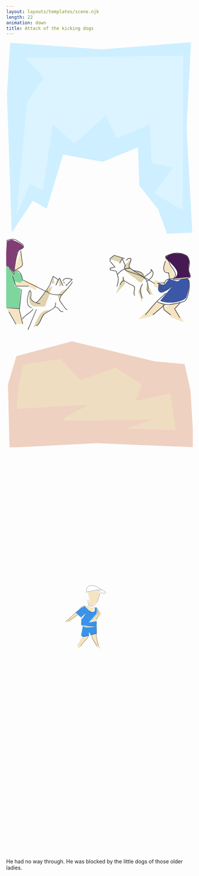 ```yaml
---
layout: layouts/templates/scene.njk
length: 22
animation: down
title: Attack of the kicking dogs
---
```


<svg viewBox="0 0 590 1280" xmlns="http://www.w3.org/2000/svg" xml:space="preserve" style="fill-rule:evenodd;clip-rule:evenodd;stroke-linejoin:round;stroke-miterlimit:10">
<g transform="matrix(.99928 0 0 .99963 .835 2.843)"><path style="fill:none" d="M-.836-2.844h590.427v1280.48H-.836z"/><clipPath id="a"><path d="M-.836-2.844h590.427v1280.48H-.836z"/></clipPath><g clip-path="url(#a)"><path d="m5.408 1013.07 26.751-120.149 175.801-63.119 262.437 85.496 93.793 10.915 18.718 112.877 10.5 239.98-305.996-17-277 19-5.004-268Z" style="fill:#efd1c2" transform="matrix(1.00072 0 0 .74441 -.836 325.058)"/><path d="m12.475 3.494-10.004 193 14.784 524.36 67.159-121.03 43.468 30.49 52.055-204.923 125.312 27.823 111.644-55.094 3.765 144.207 59.809 90.163 28.008 92.004 79.996-4-17.996-397 13.996-322-282 27-289.996-25Z" style="fill:#ceefff" transform="matrix(1.00072 0 0 .8361 -.836 -2.599)"/><path d="M59.945 50.782s67.367 64.07 56.004 70c-11.364 5.93-50 74-50 74L31.857 548.784l43.044-100.459 41.486 20.779 30.724-208.737 69.189 61.131 98.656-88.849 33.902 72.969 106.231-45.524 4.332 122.477 67.528 14.211-60.004 81 91 53 1.996-487.004-499.996 7.004Z" style="fill:#dbf4ff" transform="matrix(1.00072 0 0 1.00037 -.836 -2.844)"/><path d="M52.314 931.844S23.757 1133.38 39.151 1131.12c15.394-2.25 223.735-24.8 216.331-14.48-7.404 10.32-100.36 63.53-67.034 66.13 33.325 2.6 277.693-4.56 277.693-4.56l-89.292 41.7 158.513 4.9-15.649-164.11s-121.962 42.47-112.765 30.22c9.197-12.25 22.134-69.43 22.134-69.43L346.8 945.26l-112.266 57.57-61.564-96.756-120.656 25.77Z" style="fill:#efddc2" transform="matrix(1.00072 0 0 .70324 -.836 361.089)"/><path d="m148.765 739.169 3.992 23.996h-11l7.008-23.996ZM168.757 745.165l-2 29 12.004-8.996-10.004-20.004ZM192.765 778.169s-32.875 14.722-29.004 27c3.871 12.277 22.004 41 22.004 41s-23.18-34.293-12.004-45 19.004-23 19.004-23ZM145.757 771.165l-18 11-26 38-11.012 1s-18.804-4.086-13.98-34.996c4.824-30.911-21.637 49.015 15 49 36.637-.016 28.25 6.148 36-14 7.75-20.149 17.992-50.004 17.992-50.004ZM134.765 847.169s-17.617-3.266-30.004 17c-12.387 20.265-18 37-18 37s16.066-4.207 23.996-23.004 24.008-30.996 24.008-30.996Z" style="fill:#dfd4ad" transform="matrix(1.00072 0 0 1.00037 -.836 -2.844)"/><path d="m16.765 624.169-15 5-4 79 10.996 3 15.004 18s7.977-60.2 13.996-69c6.02-8.801 18.156-4.157 16-14-2.156-9.844-36.996-22-36.996-22Z" style="fill:#813e75" transform="matrix(1.00072 0 0 1.00037 -.836 -2.844)"/><path d="m48.761 658.169 3 45s-11.508 22.273-21.004 18.996c-9.496-3.278 18.004-63.996 18.004-63.996ZM28.765 755.169l23-4 48 18-7 15-24-13-37.008.996-2.992-16.996ZM1.765 842.169l37.996-2 15 52-25.996-3-27-47Z" style="fill:#f5e4c2" transform="matrix(1.00072 0 0 1.00037 -.836 -2.844)"/><path d="m-.239 706.169 13 11 11 20 4.004-15s24.508 7.894 23.996 27c-.512 19.105-23.004 6.996-23.004 6.996l-1.992 15.004 18.996 8-3.004 62.996-44.992-4.996 1.996-131Z" style="fill:#7dd69e" transform="matrix(1.00072 0 0 1.00037 -.836 -2.844)"/><path d="M84.469 463.656c-.34-.111-.687-.076-1 .282-.298.339-.43.833-.594 1.25-.2.51-.393 1.02-.594 1.531-.2.51-.393 1.021-.593 1.531-.802 2.042-1.606 4.083-2.407 6.125-.204.521-.456 1.029-.625 1.563-.119.378-.095.77-.187 1.156-.19.793-.486 1.58-.844 2.312-1.869 3.817-4.686 7.029-7 10.563-3.098 4.731-6.359 9.349-9.875 13.781-2.304 2.904-4.682 5.891-7.594 8.219-.217.173-.267.47-.093.687a.519.519 0 0 0 .718.094c3.316-2.652 6.004-6.105 8.594-9.438 3.216-4.137 6.222-8.43 9.094-12.812 2.339-3.569 5.171-6.77 7.062-10.625.392-.799.731-1.665.938-2.531.086-.362.042-.74.156-1.094.333-1.033.821-2.021 1.219-3.031.602-1.531 1.179-3.063 1.781-4.594.201-.51.424-1.021.625-1.531s.393-1.021.594-1.532c.109-.278.193-.661.375-.906.182.088.367.232.531.344.423.29.827.585 1.25.875.782.535 1.562 1.058 2.344 1.594l1.187.812c.782.536 1.562 1.059 2.344 1.594.193.132.748.367.75.625.003.285-.23.645-.344.906-.195.448-.398.896-.593 1.344-.782 1.791-1.562 3.553-2.344 5.344l-.75 1.718c-.006.014-.026.136-.063.219-.021.047-.007.068-.031.125-.017.034-.045.06-.062.094-.004.007.005.021 0 .031-.07.18-.161.356-.125.375.287.157.617.213.937.282.016.003.053-.076.094-.157l.031-.062c.018-.043.045-.082.063-.125.187-.378.377-.747.562-1.125.581-1.188 1.169-2.375 1.75-3.563.581-1.188 1.138-2.406 1.719-3.594.29-.593.584-1.187.875-1.781.314-.642.654-1.263.969-1.906.101-.208.179-.417.281-.625.089.209.161.416.25.625l.812 1.906c.253.594.497 1.188.75 1.781.506 1.188 1.026 2.375 1.532 3.563.758 1.782 1.491 3.562 2.25 5.344.114.27.448.396.718.281a.558.558 0 0 0 .282-.719c-1.517-3.563-3.046-7.124-4.563-10.687-.253-.594-.497-1.188-.75-1.782-.252-.592-.543-1.762-1.375-1.656-.694.089-.952 1.111-1.219 1.656l-.812 1.657c-.23-.403-.623-.68-1-.938l-1.188-.812c-1.564-1.07-3.123-2.15-4.687-3.219-.391-.267-.765-.514-1.156-.781-.295-.202-.63-.452-.969-.563ZM110.188 467.281c-3.163-.278-6.233.251-8.188 3.281a6.585 6.585 0 0 0-.781 1.626c-.081.265.047.544.312.624.266.081.545-.046.625-.312.035.059.06.068.094.125-.021-.04-.041-.12-.062-.156-.042-.071.159-.471.187-.531.209-.454.465-.894.781-1.282 1.289-1.581 3.013-2.342 5.032-2.406 2.455-.078 4.922.477 7.281 1.094.735.192 1.461.398 2.187.625.022.006.042.024.063.031-.122.12-.254.223-.375.344-.618.611-1.257 1.232-1.875 1.844-1.894 1.873-3.764 3.749-5.657 5.624-.473.469-.891 1.788-1.437 1.407-2.505-1.748.013 0-1.406 1.406a.53.53 0 1 0 .75.75c3.309-3.284 6.599-6.557 9.906-9.844.407-.405.818-.808 1.219-1.219.088-.09.387-.332.344-.468-.069-.216-.229-.399-.344-.594-.077-.13-.75-.243-.875-.281-.388-.12-.849-.24-1.219-.344a45.877 45.877 0 0 0-3.406-.844c-1.034-.207-2.102-.407-3.156-.5Zm-7.938 5.344c.751 1.452 1.219 5.015 2.312 3.937 1.302-1.282.02-.08-2.312-3.937ZM118.688 473.875c-.278.007-.508.222-.5.5.042.663-.93 1.914-1.282 2.437-1.244 1.852-2.635 3.638-4.031 5.376a266.562 266.562 0 0 1-3.844 4.656c-.569.676-1.143 1.407-1.75 2.031-2.955 3.042-5.866 6.214-8.468 9.563-1.584 2.038-2.939 4.395-3.5 6.937-.178.802-.274 1.62-.157 2.437.203 1.407 1.255 2.298 2.032 3.407 1.548 2.21 2.982 4.508 4.531 6.719 1.375 1.962 2.768 3.961 4.437 5.687.833.861 1.773 1.729 2.938 2.094.28.087.569-.095.656-.375a.518.518 0 0 0-.344-.656c-1.241-.381-2.247-1.496-3.062-2.438-1.587-1.834-3.007-3.812-4.375-5.812-1.383-2.021-2.667-4.104-4.094-6.094-.624-.871-1.523-1.578-1.687-2.688-.196-1.316.242-2.696.718-3.906.847-2.152 2.107-3.97 3.563-5.75 2.396-2.929 5.029-5.632 7.562-8.438 2.213-2.449 4.301-5.035 6.344-7.624 1.337-1.695 2.663-3.421 3.813-5.25.429-.683 1.008-1.504 1-2.344a.473.473 0 0 0-.5-.469ZM87.063 519.688c-.278.009-.478.253-.469.531a.473.473 0 0 0 .5.469c.657-.023 1.295 0 1.937.156 2.671.649 4.229 3.212 5.875 5.187.324.388.603.809.969 1.157.358.339.79.614 1.188.906.416.306.771.712 1.25.906.531.215 1.153.188 1.718.281.527.088 1.036.165 1.563.25a.546.546 0 0 0 .625-.437.516.516 0 0 0-.438-.594c-.527-.085-1.066-.168-1.593-.25-.489-.076-1.01-.066-1.469-.25-.397-.159-.688-.494-1.031-.75-.362-.269-.766-.503-1.094-.812-.842-.793-1.526-1.847-2.25-2.75-2.022-2.522-3.955-4.111-7.281-4Z" style="fill:#4b4b4b;fill-rule:nonzero" transform="matrix(1.74142 0 0 1.71862 1.438 -59.655)"/><path d="M88.75 511.875c-.272-.053-.54.103-.594.375-.517 2.652-.197 5.629-1.75 7.969-.48.724-1.261 1.318-1.937 1.843-1.349 1.049-2.804 1.967-4.25 2.876-2.64 1.658-5.322 3.218-8 4.812-1.799 1.071-3.841 2.081-5.375 3.531-1.047.989-1.816 2.311-2.5 3.563-2.379 4.351-3.988 9.105-6.688 13.281-1.035 1.601-2.278 3.483-4.281 3.875-.288.057-.495.337-.437.625a.524.524 0 0 0 .625.406c2.659-.534 4.309-3.139 5.593-5.312 2.438-4.125 4.015-8.68 6.375-12.844.565-.996 1.195-2.048 2.032-2.844 1.471-1.398 3.428-2.374 5.156-3.406 3.323-1.986 6.716-3.88 9.937-6.031 1.525-1.019 3.209-2.117 4.375-3.563 1.929-2.39 1.57-5.752 2.125-8.593.054-.273-.134-.51-.406-.563ZM53.656 524.75A.492.492 0 0 0 53 525c-5.175 12.133-10.161 24.342-15.125 36.562-.11.272.01.578.281.688.272.11.578-.01.688-.281 4.954-12.218 9.924-24.434 15.094-36.563a.507.507 0 0 0-.282-.656ZM47.469 524.031c-.243-.134-.553-.024-.688.219-.666 1.208-1.708 2.175-2.718 3.094-1.201 1.092-2.48 2.115-3.75 3.125-2.772 2.203-5.677 4.291-8.313 6.656-.852.764-1.871 1.515-2.625 2.375-.702.802-1.246 1.701-1.875 2.562-.173.237-.143.578.094.75a.543.543 0 0 0 .75-.124c.609-.837 1.163-1.72 1.844-2.5.723-.83 1.712-1.544 2.531-2.282 2.94-2.649 6.183-4.967 9.25-7.468 1.997-1.63 4.409-3.41 5.687-5.719a.505.505 0 0 0-.187-.688Z" style="fill:#4b4b4b;fill-rule:nonzero" transform="matrix(1.74142 0 0 1.71862 1.438 -59.655)"/><path d="M60.508 514.495s-19.293-2.605-17.201-13.556c2.092-10.95-2.345-10.702-2.345-10.702s-10.894 28.18 3.906 31.393M101.228 497.662s-27.756 2.212-27.63-7.368" style="fill:none;fill-rule:nonzero;stroke:#4b4b4b;stroke-width:1px" transform="matrix(1.74142 0 0 1.71862 1.438 -59.655)"/><path d="m73.594 493.057-45.676-23.025s-.331-16.528-11.426-16.578c-11.096-.051 16.164-4.3 11.426-14.737l-3.137-22.104M26.623 487.531l-3.684 35.919-23.946-1.842M22.014 523.446l6.454 27.634M3.598 528.976l12.894 23.025M10.045 463.122l6.447 18.743h23.023" style="fill:none;fill-rule:nonzero;stroke:#4b4b4b;stroke-width:1px" transform="matrix(1.74142 0 0 1.71862 1.438 -59.655)"/><path d="m3.598 447.278 9.21 13.591s3.368-43.274 10.968-46.066c15.739-5.783-1.088-13.467-7.284-17.559-6.196-4.092-17.499 1.189-17.499 1.189" style="fill:none;fill-rule:nonzero;stroke:#4b4b4b;stroke-width:1px" transform="matrix(1.74142 0 0 1.71862 1.438 -59.655)"/><path d="m327.988 685.356 32.996 12 7.004-16-28-6-12 10ZM395.988 680.356l-12 17s-22.411 10-6.004 26c16.406 16 31.004 24 31.004 24s14.847 18.527 21.992 8.996c7.144-9.531 27.008-34.996 27.008-34.996l-19.17 24.721s-5.912-17.147-18.83-19.721c-12.918-2.574-33.899-2.41-32-13 1.898-10.59 8-33 8-33ZM426.988 768.356l-9 21 11.996 34-2.996-55ZM369.988 740.356l-23.004 55 29.004-32-6-23Z" style="fill:#dfd4ad" transform="matrix(1.00072 0 0 1.00037 -.836 -2.844)"/><path d="M504.988 683.356s-14.528 37.113-3.008 39.996c11.519 2.883 13.008 8.004 13.008 8.004l1.996 15 12.996.996s4.695-5.648-3.996-23.996c-8.692-18.348-20.996-40-20.996-40ZM470.988 751.356l-5.008 19.996 18.008 8.004 1.992-22.004-14.992-5.996ZM474.984 820.356l-57.004 55.996 38.008-8.996 50-37-31.004-10Z" style="fill:#f5e4c2" transform="matrix(1.00072 0 0 1.00037 -.836 -2.844)"/><path d="m519.988 830.356-24.742 7.949 27.734 32.047 39.008 15.004-28.008-44.004 18.008-17.996-32 7Z" style="fill:#f5e4c2" transform="matrix(1.00072 0 0 1.00037 -.836 -2.844)"/><path d="M504.984 684.356s3.922-15.211 25.004-16c21.082-.789 42.218-.117 47 14 4.781 14.117-4.336 32.649.992 41.996 5.328 9.348 5.004 18.004 5.004 18.004l-56.996 6s16.175-4.758 15-20c-1.176-15.242-36.004-44-36.004-44Z" style="fill:#461953" transform="matrix(1.00072 0 0 1.00037 -.836 -2.844)"/><path d="m444.984 760.356-2.996 23 21.992 16.996-18.996-39.996Z" style="fill:#dfd4ad" transform="matrix(1.00072 0 0 1.00037 -.836 -2.844)"/><path d="m514.988 748.356-15 19-18-3-2.004 16s1.527 17.508 19.004 9c17.476-8.508 26-18 26-18l-38 46s15.472 8.961 46 5c30.527-3.961 37-16 37-16s19.554-53.484 3.992-58.004c-15.563-4.519-32.992 8.004-32.992 8.004l-26-8Z" style="fill:#3c57a5" transform="matrix(1.00072 0 0 1.00037 -.836 -2.844)"/><path d="m284.067 425.448 4.037-7.676 5.047 11.514s-3.644 4.883 2.019 8.06c5.662 3.176 28.543 6.903 32.292 16.502 3.749 9.6 1.514 15.352 1.514 15.352l4.036 6.141M269.433 423.144l7.064 8.443-7.565 1.537-.197 2.911 9.78 2.077s.193.457 2.525 7.677c2.331 7.22-1.514 16.887-1.514 16.887M289.537 447.3s2.144 6.516-.426 6.931c-2.57.415-4.541 6.14-4.541 6.14M290.625 453.079s9.421 5.823 15.137 8.444c5.715 2.62-1.567 10.674 2.522 15.735" style="fill:none;fill-rule:nonzero;stroke:#4b4b4b;stroke-width:1px" transform="matrix(1.9694 0 0 1.9687 -201.163 -141.066)"/><path d="M320.901 458.454c-2.726 3.315-4.035 11.514-4.035 11.514l3.53 11.897M322.919 447.324s14.376-7.847 11.603-11.131c-2.773-3.285 12.323 5.59-6.557 18.039M294.663 420.843s1.104-3.05 5.55-3.455c4.447-.404 0 8.444 0 8.444s-3.65 4.71 2.521 9.209c6.171 4.499 17.047 1.615 19.682 10.364M268.426 422.761l.309-4.989 6.528-5.082 16.747 5.181" style="fill:none;fill-rule:nonzero;stroke:#4b4b4b;stroke-width:1px" transform="matrix(1.9694 0 0 1.9687 -201.163 -141.066)"/><path d="M280.535 443.486s6.617-10.649 20.185-9.978M370.839 450.369s-6.478-.766-10.944 1.422c-4.465 2.187-4.377 9.592-4.377 9.592l-10.946-3.91 10.946-.709M348.715 462.464s.085 5.607 7.054 5.522c6.968-.085 11.162-6.35 11.162-6.35M358.361 473.243l-14.743 13.429s9.493 5.852 20.829 4.882c3.3-.283 23.166-3.241 25.553-6.706 5.812-8.435 10.03-34.408 0-34.608" style="fill:none;fill-rule:nonzero;stroke:#4b4b4b;stroke-width:1px" transform="matrix(1.9694 0 0 1.9687 -201.163 -141.066)"/><path d="M377.656 408.531a35.98 35.98 0 0 0-7.25.469c-1.608.267-.012.004-10.062 3.219-.011.005.01.025 0 .031-1.964 1.217-1.337.725-1.938 1.219-3.172 2.608 1.034 5.638 2.782 7.562.389.43.775.9 1.062 1.407.489.863.755 1.757 1.094 2.687.458 1.257.987 2.451 1.687 3.594 2.311 3.773 5.289 7.176 7.094 11.25.551 1.243 1.058 2.671.969 4.062-.067 1.042-.703 2.599-1.188 3.531-.166.32-.294.555-.562.782-.767.648-2.753 1.468-2 2.781.738 1.288 3.539 1.058 4.812 1.031 1.656-.034 3.233-.534 4.875-.687 3.758-.35 7.54-.517 11.281-1.031 1.945-.268 4.242-.499 6-1.5 1.664-.948 1.045-2.312.626-3.782-.216-.755-.268-1.539-.407-2.312-.587-3.275-1.29-6.469-.843-9.813.337-2.523 1.025-5.006 1.093-7.562.059-2.201-.313-4.452-1.125-6.5-2.912-7.345-10.524-10.143-18-10.438Zm.782 1.094c7.083.464 14.179 3.321 16.531 10.531.551 1.69.796 3.504.75 5.282-.066 2.517-.766 4.951-1.094 7.437-.531 4.026.458 8.029 1.187 11.969.228 1.231 1.309 2.55-.187 3.281-1.115.545-2.455.787-3.656 1-1.882.334-3.786.539-5.688.719-2.035.193-4.086.341-6.125.5-.823.064-1.654.112-2.468.25-.952.161-1.88.421-2.844.5-.775.063-1.567.045-2.344.031-.478-.009-2.094-.022-2.312-.594-.052-.135.562-.516.624-.562.498-.362 1.051-.667 1.469-1.125.716-.784.99-1.933 1.344-2.906.137-.378.321-.762.406-1.157.674-3.105-1.674-6.829-3.219-9.281-1.152-1.829-2.41-3.587-3.624-5.375-.552-.811-1.163-1.633-1.626-2.5a22.117 22.117 0 0 1-1.281-2.844c-.397-1.093-.704-2.172-1.343-3.156-.977-1.502-2.431-2.621-3.594-3.969-1.226-1.419.011-.034 1.468-4.5 6.044-2.304 3.973-1.734 6.063-2.312 1.53-.423 3.084-.718 4.656-.938 2.183-.305 4.545-.436 6.907-.281Z" style="fill:#4b4b4b;fill-rule:nonzero" transform="matrix(1.9694 0 0 1.9687 -201.163 -141.066)"/><path d="M357.783 422s-9.521 19.456 4.904 18.664l1.634 10.94M342.916 487.293l-17.712 21.025M337.122 508.318l19.042-16.136M382.281 487.783l-9.933 10.758 8.28 14.178M353.683 492.184l1.653 7.821 10.77 8.313M298.167 432.346l42.37 25.792" style="fill:none;fill-rule:nonzero;stroke:#4b4b4b;stroke-width:1px" transform="matrix(1.9694 0 0 1.9687 -201.163 -141.066)"/></g></g>
</svg>

<svg viewBox="0 0 590 1280" xmlns="http://www.w3.org/2000/svg" xml:space="preserve" style="fill-rule:evenodd;clip-rule:evenodd;stroke-linejoin:round;stroke-miterlimit:10">
<path style="fill:none" d="M-.836-2.844h590.427v1280.48H-.836z" transform="matrix(.99928 0 0 .99963 .835 2.843)"/><path d="m119.535 406.446 6.996 48-10.996 43 23.996 11 40.004-34 18.992-49.004-13.992-23.996-65 5Z" style="fill:#f5e4c2" transform="matrix(.4753 -.0588 .05376 .43455 178.892 287.308)"/><path d="m7.535 616.446 22.992-4.004 46.008-46.996-20-11-49 62ZM173.535 511.446l8 34-36.008 52.996 36-11 23.008-43.996-31-32ZM125.531 508.446l-14.004 3.996s9.554 32.191 28.004 29.004c18.449-3.188 23.996-30.004 23.996-30.004l-16.996 6.004-21-9ZM114.535 683.446l-24.008 53.996 11.008 19.004 9.996-20 37.004-56-34 3ZM166.535 665.446l1.996 23 33 46 24.004 7-30-52-4-29-25 5Z" style="fill:#f5e4c2" transform="matrix(.55355 .06777 -.06777 .55355 224.639 209.378)"/><path d="M109.535 512.446s-17.364 5.547-26 16c-8.637 10.453-25.004 27-25.004 27l34 22 24-26-18.996 38 1 32s77.605 2.754 83.992-4.004c6.386-6.758.008-28.996.008-28.996l-42.008 12.996 38.004-56.996-4.996-31-11-1s9.539 27.523-9.004 28c-18.543.476-45.391-21.703-43.996-28Z" style="fill:#3893ea" transform="matrix(.55355 .06777 -.06777 .55355 224.639 209.378)"/><path d="m108.535 625.446-3.004 52s2.195 11.082 16.004 8c13.808-3.082 27.996-9 27.996-9l-1.996-20 14 15 29.992-12.004-4.996-41.996s-61.309 22.762-77.996 8Z" style="fill:#3893ea" transform="matrix(.55355 .06777 -.06777 .55355 224.639 209.378)"/><path d="M117.062 481.219c-5.442 2.103-10.787 4.437-16.281 6.406-1.807.648-3.642 1.291-5.5 1.781a3.49 3.49 0 0 1-.687.125c-1.3.077-2.63-.498-3.906-.687a.482.482 0 0 0-.563.406.481.481 0 0 0 .406.562c1.359.201 2.737.803 4.125.719.949-.057 1.843-.437 2.75-.719a106.781 106.781 0 0 0 5.532-1.906c4.87-1.807 9.652-3.819 14.5-5.687a.537.537 0 0 0 .312-.688.537.537 0 0 0-.688-.312ZM148.969 469.719c-5.285 1.453-10.727 2.534-15.844 4.531-.832.325-1.666.666-2.437 1.125-1.439.857-2.575 2.127-3.907 3.125-.148.111-.319.203-.469.312-.216.159-1.132 1.072-1.468.969-.628-.191-.916-.98-1.219-1.5-.261-.448-.532-.889-.781-1.343-.501-.916-.958-1.855-1.438-2.782a.48.48 0 0 0-.656-.218.515.515 0 0 0-.219.687c.483.934.933 1.859 1.438 2.781.253.463.516.92.781 1.375.361.62.697 1.4 1.344 1.781 1.114.658 2.011-.329 2.844-.937 1.458-1.064 2.694-2.454 4.25-3.375.71-.421 1.551-.737 2.312-1.031 5.089-1.967 10.5-3.029 15.75-4.469a.536.536 0 0 0 .375-.656.536.536 0 0 0-.656-.375Z" style="fill:#4b4b4b;fill-rule:nonzero" transform="matrix(.74038 .09065 -.09065 .74038 218.78 225.516)"/><path d="M115.062 483.031a.483.483 0 0 0-.406.563c.359 2.128-.544 4.303-1.437 6.187-1.629 3.437-3.81 6.622-6 9.719-3.18 4.497-6.531 8.867-9.781 13.312-1.687 2.307-3.373 4.581-4.844 7.032-.859 1.431-1.735 2.85-2.594 4.281-.215.358-.412.735-.625 1.094-.232.389-.538.728-.687 1.156-.186.529-.214 1.105-.313 1.656-.094.524-.189 1.07-.281 1.594-.185 1.048-.346 2.077-.531 3.125-.051.289.117.574.406.625a.546.546 0 0 0 .625-.437c.277-1.572.57-3.147.844-4.719.086-.497.085-1.024.25-1.5.124-.361.396-.643.593-.969.217-.357.442-.705.657-1.062.858-1.432 1.704-2.881 2.562-4.313 1.707-2.849 3.701-5.473 5.656-8.156 3.235-4.439 6.598-8.793 9.719-13.313 2.114-3.06 4.228-6.219 5.687-9.656.776-1.826 1.396-3.815 1.063-5.812a.483.483 0 0 0-.563-.407ZM143.25 435.969a.529.529 0 0 0-.469.562c1.127 10.72 2.712 21.368 4.469 32 .048.29.336.486.625.438a.546.546 0 0 0 .437-.625c-1.761-10.611-3.402-21.239-4.531-31.938a.475.475 0 0 0-.531-.437ZM147.375 473c-.273.048-.486.289-.437.562.659 3.728.823 7.577 1.75 11.25 1.24 4.917 3.092 9.716 4.75 14.5 2.403 6.94 4.78 13.933 7.437 20.782.106.273.414.387.687.281.274-.106.388-.414.282-.687-2.656-6.836-4.993-13.796-7.406-20.719-1.658-4.753-3.544-9.52-4.782-14.407-.924-3.647-1.062-7.454-1.718-11.156a.484.484 0 0 0-.563-.406ZM129.531 475.531a.505.505 0 0 0-.343.625c.407 1.311.831 2.734.75 4.125-.078 1.322-.808 2.365-1 3.657a8.526 8.526 0 0 0-.063 2.093c.056.574.296 1.097.437 1.657.185.729.28 1.35.563 2 .752 1.729 2.025 3.292 3.156 4.781 1.586 2.087 3.241 4.132 4.907 6.156 4.081 4.961 8.245 9.827 12.218 14.875.758.962 1.565 1.913 2.282 2.906.811 1.126 1.492 2.411 2.218 3.594.154.25.469.31.719.156a.511.511 0 0 0 .156-.718c-.74-1.206-1.391-2.509-2.219-3.657-1.08-1.499-2.324-2.923-3.468-4.375-3.598-4.566-7.392-8.955-11.094-13.437-1.834-2.221-3.68-4.475-5.406-6.781-.921-1.23-1.928-2.497-2.563-3.907-.256-.568-.364-1.316-.5-1.843-.131-.511-.351-.977-.406-1.5a7.255 7.255 0 0 1 .063-1.844c.172-1.124.831-2.104.968-3.25.202-1.687-.254-3.375-.75-4.969a.506.506 0 0 0-.625-.344Z" style="fill:#4b4b4b;fill-rule:nonzero" transform="matrix(.74038 .09065 -.09065 .74038 218.78 225.516)"/><path d="M154.342 295.699s-11.757 27.912-14.981 36.369-27.043 28.049-27.043 28.049l-19.983-8.083s-3.694-24.533.455-30.915M84.54 279.413l58.423-4.491s14.612-2.028 26.329 5.109c11.717 7.136 17.615 13.923 10.936 16.75-6.679 2.827-15.962-1.662-15.962-1.662l-22.039-20.574" style="fill:none;fill-rule:nonzero;stroke:#4b4b4b;stroke-width:1px" transform="matrix(.63572 -.07865 .0719 .58122 177.22 300.752)"/><path d="M89.043 276.141s.361-33.893 28.997-28.845c28.636 5.048 45.343 29.711 45.343 29.711" style="fill:none;fill-rule:nonzero;stroke:#4b4b4b;stroke-width:1px" transform="matrix(.63572 -.07865 .0719 .58122 177.22 300.752)"/><path d="M93.859 368.198s13.918 24.056 30.877 12.948M135.044 360.117l14.074 23.959-10.023 26.998" style="fill:none;fill-rule:nonzero;stroke:#4b4b4b;stroke-width:1px" transform="matrix(.74038 .09065 -.09065 .74038 218.78 225.516)"/><path d="M135.044 368.198c3.968 1.985 7.037 15.878 7.037 15.878l-20.645 33.03M75.953 411.074l4.799 29.782c.396 12.241 65.139-4.63 65.139-4.63M86.239 360.117s-17.469 1.334-23.996 18.531l-51.117 57.82M91.039 387.913l-16.452 22.502L59.5 399.164l-37.706 33.753" style="fill:none;fill-rule:nonzero;stroke:#4b4b4b;stroke-width:1px" transform="matrix(.74038 .09065 -.09065 .74038 218.78 225.516)"/>
</svg>


He had no way through. He was blocked by the little dogs of those older ladies.